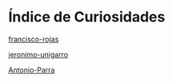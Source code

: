 # Índice de Curiosidades

[francisco-rojas](curiosidades/pepito.md)

[jeronimo-unigarro](curiosidades/jeronimo-unigarro.md)

[Antonio-Parra](curiosidades/AntonioParra.md)
